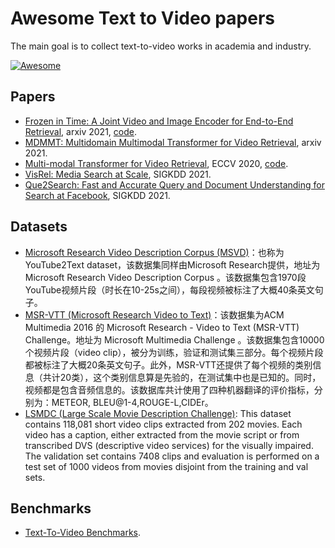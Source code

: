 # Awesome Text to Video papers

The main goal is to collect text-to-video works in academia and industry.

[![Awesome](https://awesome.re/badge.svg)](https://awesome.re)

## Papers

- [Frozen in Time: A Joint Video and Image Encoder for End-to-End Retrieval](https://arxiv.org/abs/2104.00650), arxiv 2021, [code](https://github.com/m-bain/frozen-in-time).
- [MDMMT: Multidomain Multimodal Transformer for Video Retrieval](https://arxiv.org/abs/2103.10699), arxiv 2021.
- [Multi-modal Transformer for Video Retrieval](https://hal.inria.fr/hal-02903209/document), ECCV 2020, [code](https://github.com/gabeur/mmt).
- [VisRel: Media Search at Scale](https://research.fb.com/wp-content/uploads/2021/08/VisRel-Media-Search-at-Scale.pdf), SIGKDD 2021.
- [Que2Search: Fast and Accurate Query and Document Understanding for Search at Facebook](https://research.fb.com/wp-content/uploads/2021/08/Que2Search-Fast-and-Accurate-Query-and-Document-Understanding-for-Search-at-Facebook.pdf), SIGKDD 2021.

## Datasets

- [Microsoft Research Video Description Corpus (MSVD)](https://paperswithcode.com/dataset/msvd)：也称为YouTube2Text dataset，该数据集同样由Microsoft Research提供，地址为 Microsoft Research Video Description Corpus 。该数据集包含1970段YouTube视频片段（时长在10-25s之间），每段视频被标注了大概40条英文句子。
- [MSR-VTT (Microsoft Research Video to Text)](https://paperswithcode.com/dataset/msr-vtt)：该数据集为ACM Multimedia 2016 的 Microsoft Research - Video to Text (MSR-VTT) Challenge。地址为 Microsoft Multimedia Challenge 。该数据集包含10000个视频片段（video clip），被分为训练，验证和测试集三部分。每个视频片段都被标注了大概20条英文句子。此外，MSR-VTT还提供了每个视频的类别信息（共计20类），这个类别信息算是先验的，在测试集中也是已知的。同时，视频都是包含音频信息的。该数据库共计使用了四种机器翻译的评价指标，分别为：METEOR, BLEU@1-4,ROUGE-L,CIDEr。
- [LSMDC (Large Scale Movie Description Challenge)](https://paperswithcode.com/dataset/lsmdc): This dataset contains 118,081 short video clips extracted from 202 movies. Each video has a caption, either extracted from the movie script or from transcribed DVS (descriptive video services) for the visually impaired. The validation set contains 7408 clips and evaluation is performed on a test set of 1000 videos from movies disjoint from the training and val sets.


## Benchmarks

- [Text-To-Video Benchmarks](https://paperswithcode.com/task/video-retrieval).
